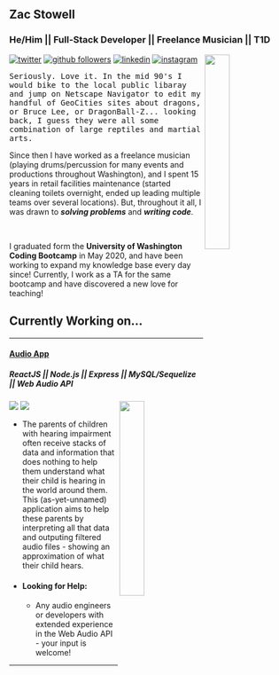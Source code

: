 <!-- <div width="100%" height="100%" bgcolor="black"> -->

## Zac Stowell
### He/Him || Full-Stack Developer || Freelance Musician || T1D
  
<a href="https://twitter.com/zgstowell" target="_blank">![twitter](https://img.shields.io/twitter/follow/zgstowell?style=social)</a>
<a href="https://github.com/the-medium-place" target="_blank">![github followers](https://img.shields.io/github/followers/the-medium-place?label=Follow%20the-medium-place%21&logo=github&style=social)</a>
<a href="https://www.linkedin.com/in/zachary-stowell/" target="_blank">![linkedin](https://img.shields.io/static/v1?label=&logo=linkedin&message=Zac%20Stowell&color=blue)</a>
<img align="right" width="30%" src="https://i.imgur.com/L21hg47.png"/>
<a href="https://www.instagram.com/this.is.the.medium.place/" target="_blank">![instagram](https://img.shields.io/static/v1?label=&logo=instagram&message=this.is.the.medium.place&color=white)</a>

<p style="font-family: monospace;"> Seriously. Love it. In the mid 90's I would bike to the local public libaray and jump on Netscape Navigator to edit my handful of GeoCities sites about dragons, or Bruce Lee, or DragonBall-Z... looking back, I guess they were all some combination of large reptiles and martial arts. 

<br>

Since then I have worked as a freelance musician (playing drums/percussion for many events and productions throughout Washington), and I spent 15 years in retail facilities maintenance (started cleaning toilets overnight, ended up leading multiple teams over several locations). But, throughout it all, I was drawn to <b><em>solving problems</em></b> and <b><em>writing code</em></b>.

<br>

I graduated form the <b>University of Washington Coding Bootcamp</b> in May 2020, and have been working to expand my knowledge base every day since! 
Currently, I work as a TA for the same bootcamp and have discovered a new love for teaching!

</p>

<iv>
  
## Currently Working on...

***
  
#### <a href="https://zgstowell-audiology.herokuapp.com/" target="_blank">Audio App</a>

##### ReactJS || Node.js || Express || MySQL/Sequelize || Web Audio API
<a href="https://github.com/the-medium-place/audio-reactt" target="_blank">![](https://img.shields.io/static/v1?label=&logo=github&message=Repository&color=blue)</a>
<a href="https://zgstowell-audiology.herokuapp.com" target="_blank">![](https://img.shields.io/static/v1?label=&logo=heroku&message=Deployed&color=purple)</a>
<img src="https://i.imgur.com/sNkzfnw.png" width="30%" align="right">
  * The parents of children with hearing impairment often receive stacks of data and information that does nothing to help them understand what their child is hearing in the world around them. This (as-yet-unnamed) application aims to help these parents by interpreting all that data and outputing filtered audio files - showing an approximation of what their child hears. 
 
  * #### Looking for Help:

    * Any audio engineers or developers with extended experience in the Web Audio API - your input is welcome!
<hr>
